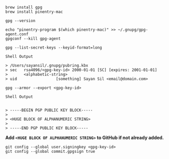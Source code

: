 ```shell
brew install gpg
brew install pinentry-mac
```

```shell
gpg --version
```

```shell
echo "pinentry-program $(which pinentry-mac)" >> ~/.gnupg/gpg-agent.conf
gpgconf --kill gpg-agent
```

```shell
gpg --list-secret-keys --keyid-format=long
```

`Shell Output`

```shell
> /Users/sayansil/.gnupg/pubring.kbx
> sec   rsa4096/<gpg-key-id> 2000-01-01 [SC] [expires: 2001-01-01]
>       <alphabetic-string>
> uid                 [something] Sayan Sil <email@domain.com>
```

```shell
gpg --armor --export <gpg-key-id>
```

`Shell Output`

```shell

> -----BEGIN PGP PUBLIC KEY BLOCK-----
>
> <HUGE BLOCK OF ALPHANUMERIC STRING>
>
> -----END PGP PUBLIC KEY BLOCK-----
```

**Add `<HUGE BLOCK OF ALPHANUMERIC STRING>` to GitHub if not already added.**

```shell
git config --global user.signingkey <gpg-key-id>
git config --global commit.gpgsign true
```
